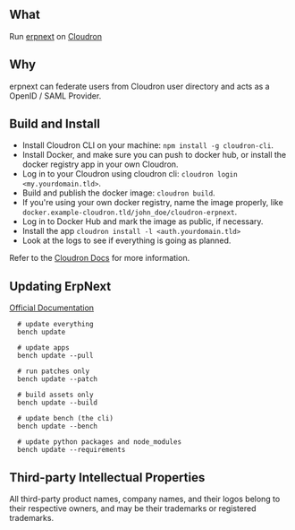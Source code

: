 ## What

Run [erpnext](https://www.erpnext.com/) on [Cloudron](https://cloudron.io)

## Why

erpnext can federate users from Cloudron user directory and acts as a OpenID / SAML Provider.

## Build and Install

- Install Cloudron CLI on your machine: `npm install -g cloudron-cli`.
- Install Docker, and make sure you can push to docker hub, or install the docker registry app in your own Cloudron.
- Log in to your Cloudron using cloudron cli: `cloudron login <my.yourdomain.tld>`.
- Build and publish the docker image: `cloudron build`.
- If you're using your own docker registry, name the image properly,
  like `docker.example-cloudron.tld/john_doe/cloudron-erpnext`.
- Log in to Docker Hub and mark the image as public, if necessary.
- Install the app `cloudron install -l <auth.yourdomain.tld>`
- Look at the logs to see if everything is going as planned.

Refer to the [Cloudron Docs](https://docs.cloudron.io/packaging/cli) for more information.

## Updating ErpNext
[Official Documentation](https://frappeframework.com/docs/v14/user/en/production-setup#updating)
```shell
  # update everything
  bench update
  
  # update apps
  bench update --pull
  
  # run patches only
  bench update --patch
  
  # build assets only
  bench update --build
  
  # update bench (the cli)
  bench update --bench
  
  # update python packages and node_modules
  bench update --requirements
```

## Third-party Intellectual Properties

All third-party product names, company names, and their logos belong to their respective owners, and may be their
trademarks or registered trademarks.